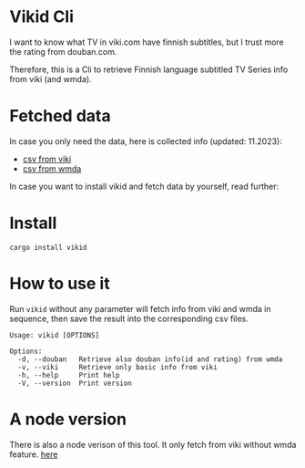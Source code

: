 # Vikid Cli

I want to know what TV in viki.com have finnish subtitles, but I trust more the rating from douban.com.

Therefore, this is a Cli to retrieve Finnish language subtitled TV Series info from viki (and wmda).

# Fetched data

In case you only need the data, here is collected info (updated: 11.2023):
- [csv from viki](./result.csv)
- [csv from wmda](./result2.csv)

In case you want to install vikid and fetch data by yourself, read further:

# Install

`cargo install vikid`

# How to use it

Run `vikid` without any parameter will fetch info from viki and wmda in
sequence, then save the result into the corresponding csv files.

```
Usage: vikid [OPTIONS]

Options:
  -d, --douban   Retrieve also douban info(id and rating) from wmda
  -v, --viki     Retrieve only basic info from viki
  -h, --help     Print help
  -V, --version  Print version
```

# A node version

There is also a node verison of this tool. It only fetch from viki without wmda feature. 
[here](https://github.com/xixiaofinland/viki-videos-with-finnish-subtitle)
